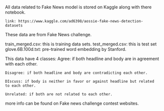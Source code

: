 All data related to Fake News model is stored on Kaggle along with there notebook. 

    link: https://www.kaggle.com/ad6398/aossie-fake-news-detection-datasets


These data are from Fake News challenge.

train_merged.csv: this is training data sets.
test_merged.csv: this is test set
glove.6B.100d.txt: pre-trained word embedding by Stanford.

This data have 4 classes:
    Agree: if both headline and body are in agreement with each other.

    Disagree: if both headline and body are contradicting each other.

    DIscuss: if body is neither in favor or against headline but related to each other.

    Unrelated: if both are not related to each other.

more info can be found on Fake news challenge contest websites. 

